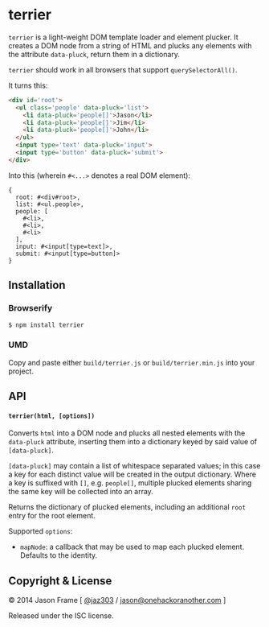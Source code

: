 # terrier

`terrier` is a light-weight DOM template loader and element plucker. It creates a DOM node from a string of HTML and plucks any elements with the attribute `data-pluck`, return them in a dictionary.

`terrier` should work in all browsers that support `querySelectorAll()`.

It turns this:

```html
<div id='root'>
  <ul class='people' data-pluck='list'>
    <li data-pluck='people[]'>Jason</li>
    <li data-pluck='people[]'>Jim</li>
    <li data-pluck='people[]'>John</li>
  </ul>
  <input type='text' data-pluck='input'>
  <input type='button' data-pluck='submit'>
</div>
```

Into this (wherein `#<...>` denotes a real DOM element):

```
{
  root: #<div#root>,
  list: #<ul.people>,
  people: [
    #<li>,
    #<li>,
    #<li>
  ],
  input: #<input[type=text]>,
  submit: #<input[type=button]>
}
```

## Installation

### Browserify

    $ npm install terrier

### UMD

Copy and paste either `build/terrier.js` or `build/terrier.min.js` into your project.

## API

#### `terrier(html, [options])`

Converts `html` into a DOM node and plucks all nested elements with the `data-pluck` attribute, inserting them into a dictionary keyed by said value of `[data-pluck]`.

`[data-pluck]` may contain a list of whitespace separated values; in this case a key for each distinct value will be created in the output dictionary. Where a key is suffixed with `[]`, e.g. `people[]`, multiple plucked elements sharing the same key will be collected into an array.

Returns the dictionary of plucked elements, including an additional `root` entry for the root element.

Supported `options`:

  * `mapNode`: a callback that may be used to map each plucked element. Defaults to the identity.

## Copyright &amp; License

&copy; 2014 Jason Frame [ [@jaz303](http://twitter.com/jaz303) / [jason@onehackoranother.com](mailto:jason@onehackoranother.com) ]

Released under the ISC license.